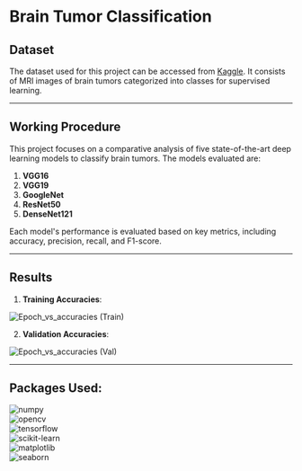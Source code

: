 # **Brain Tumor Classification**

## **Dataset**
The dataset used for this project can be accessed from [Kaggle](https://www.kaggle.com/datasets/masoudnickparvar/brain-tumor-mri-dataset). It consists of MRI images of brain tumors categorized into classes for supervised learning.

---

## **Working Procedure**
This project focuses on a comparative analysis of five state-of-the-art deep learning models to classify brain tumors. The models evaluated are:

1. **VGG16**
2. **VGG19**
3. **GoogleNet**
4. **ResNet50**
5. **DenseNet121**

Each model's performance is evaluated based on key metrics, including accuracy, precision, recall, and F1-score.

---

## **Results**

1. **Training Accuracies**:


![Epoch_vs_accuracies (Train)](https://github.com/user-attachments/assets/35f11536-0c88-4d08-8020-3ca2d6a1b86b)


2. **Validation Accuracies**:


![Epoch_vs_accuracies (Val)](https://github.com/user-attachments/assets/bececec7-73a7-4714-a99f-ccc48e122864)


---

## Packages Used:
![numpy](https://img.shields.io/badge/Numpy-1.25.0-blue)  
![opencv](https://img.shields.io/badge/OpenCV-4.8.0-green)  
![tensorflow](https://img.shields.io/badge/TensorFlow-2.13.0-orange)  
![scikit-learn](https://img.shields.io/badge/Scikit--Learn-1.3.0-yellow)  
![matplotlib](https://img.shields.io/badge/Matplotlib-3.7.1-red)  
![seaborn](https://img.shields.io/badge/Seaborn-0.12.2-lightblue)
